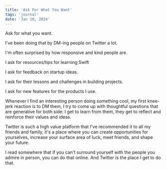 ```yaml
---
title: 'Ask For What You Want'
tags: 'journal'
date: 'Jan 10, 2024'
---
```


Ask for what you want.

I've been doing that by DM-ing people on Twitter a lot.

I'm often surprised by how responsive and kind people are.

I ask for resources/tips for learning Swift

I ask for feedback on startup ideas.

I ask for their lessons and challenges in building projects.

I ask for new features for the products I use.

Whenever I find an interesting person doing something cool, my first knee-jerk reaction is to DM them, I try to come up with thoughtful questions that are generative for both side: I get to learn from them, they get to reflect and reinforce their values and ideas.

Twitter is such a high value platform that I've recommended it to all my friends and family, it's a place where you can create opportunities for yourselves, increase your surface area of luck, meet friends, and shape your future.

I read somewhere that if you can't surround yourself with the people you admire in person, you can do that online. And Twitter is the place I get to do that.

